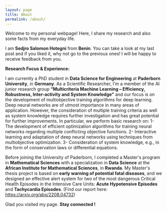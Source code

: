 ```yaml
---
layout: page
title: About
permalink: /about/
---
```


Welcome to my personal webpage!
Here, I share my research and also some facts from my everyday life.

I am **Sedjro Salomon Hotegni** from **Benin**. You can take a look at my last post and if you liked it, why not go to the previous ones! I will be happy to receive feedback from you.

**Research Focus & Experience:**

I am currently a PhD student in **Data Science for Engineering** at **Paderborn University**, in **Germany**. As a Scientific Researcher, I'm a member of the AI junior research group **“Multicriteria Machine Learning – Efficiency, Robustness, Inter-activity and System Knowledge”** and our focus is on the development of multiobjective training algorithms for deep learning. Deep neural networks are of utmost importance in many areas of application. However, the consideration of multiple training criteria as well as system knowledge requires further investigation and has great potential for further improvements. In particular, we perform basic research on:
1- The development of efficient optimization algorithms for training neural networks regarding multiple conflicting objective functions.
2- Interactive learning and adaptation of deep neural networks using techniques from multiobjective optimization.
3- Consideration of system knowledge, e.g., in the form of conservation laws or differential equations.

Before joining the University of Paderborn, I completed a Master's program in **Mathematical Sciences** with a specialization in **Data Science** at the **African Institute for Mathematical Sciences**, in **Rwanda**. My Master's thesis project is based on **early warning of potential fatal diseases**, and we designed an effective alert system for two of the most dangerous Critical Health Episodes in the Intensive Care Units: **Acute Hypotensive Episodes** and **Tachycardia Episodes**.
(Find our report here: https://arxiv.org/abs/2208.04732)

Glad you visited my page. **Stay connected !**
